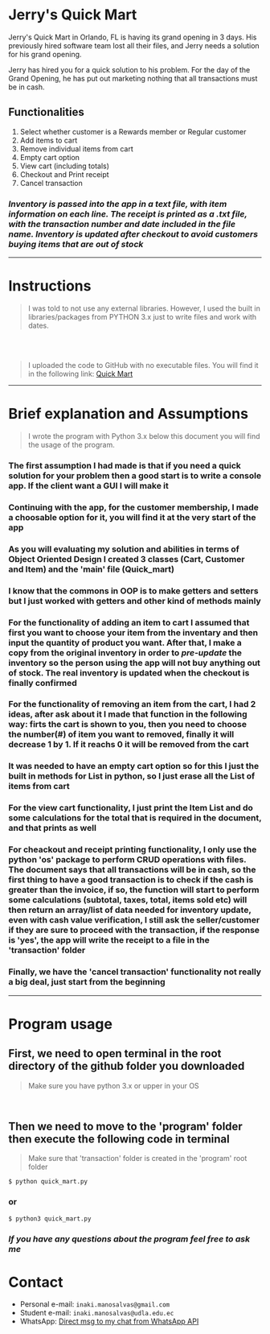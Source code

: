 # Jerry's Quick Mart

Jerry's Quick Mart in Orlando, FL is having its grand opening in 3 days. His previously hired software team lost all their files, and Jerry needs a solution for his grand opening.

Jerry has hired you for a quick solution to his problem. For the day of the Grand Opening, he has put out marketing nothing that all transactions must be in cash.

## Functionalities

1. Select whether customer is a Rewards member or Regular customer
2. Add items to cart
3. Remove individual items from cart
4. Empty cart option
5. View cart (including totals)
6. Checkout and Print receipt
7. Cancel transaction
  
### *Inventory is passed into the app in a text file, with item information on each line. The receipt is printed as a .txt file, with the transaction number and date included in the file name. Inventory is updated after checkout to avoid customers buying items that are out of stock*

---

# Instructions

> I was told to not use any external libraries. However, I used the built in libraries/packages from PYTHON 3.x just to write files and work with dates.

</br>
</br>

> I uploaded the code to GitHub with no executable files. You will find it in the following link: [Quick Mart](https://github.com/Xperiment626/quick-mart-deftconsulting)

---

# Brief explanation and Assumptions

> I wrote the program with Python 3.x below this document you will find the usage of the program.

### The first assumption I had made is that if you need a quick solution for your problem then a good start is to write a console app. If the client want a GUI I will make it

### Continuing with the app, for the customer membership, I made a choosable option for it, you will find it at the very start of the app

### As you will evaluating my solution and abilities in terms of Object Oriented Design I created 3 classes (Cart, Customer and Item) and the 'main' file (Quick_mart)

### I know that the commons in OOP is to make getters and setters but I just worked with getters and other kind of methods mainly

### For the functionality of adding an item to cart I assumed that first you want to choose your item from the inventary and then input the quantity of product you want. After that, I make a copy from the original inventory in order to ***pre-update*** the inventory so the person using the app will not buy anything out of stock. The real inventory is updated when the checkout is finally confirmed

### For the functionality of removing an item from the cart, I had 2 ideas, after ask about it I made that function in the following way: firts the cart is shown to you, then you need to choose the number(#) of item you want to removed, finally it will decrease 1 by 1. If it reachs 0 it will be removed from the cart

### It was needed to have an empty cart option so for this I just the built in methods for List in python, so I just erase all the List of items from cart

### For the view cart functionality, I just print the Item List and do some calculations for the total that is required in the document, and that prints as well

### For cheackout and receipt printing functionality, I only use the python 'os' package to perform CRUD operations with files. The document says that all transactions will be in cash, so the first thing to have a good transaction is to check if the cash is greater than the invoice, if so, the function will start to perform some calculations (subtotal, taxes, total, items sold etc) will then return an array/list of data needed for inventory update, even with cash value verification, I still ask the seller/customer if they are sure to proceed with the transaction, if the response is 'yes', the app will write the receipt to a file in the 'transaction' folder

### Finally, we have the 'cancel transaction' functionality not really a big deal, just start from the beginning

---

# Program usage

## First, we need to open terminal in the root directory of the github folder you downloaded

> Make sure you have python 3.x or upper in your OS
</br>

## Then we need to move to the 'program' folder then execute the following code in terminal

> Make sure that 'transaction' folder is created in the 'program' root folder

    $ python quick_mart.py

### or

    $ python3 quick_mart.py

### *If you have any questions about the program feel free to ask me*

# Contact

* Personal e-mail: `inaki.manosalvas@gmail.com`
* Student e-mail: `inaki.manosalvas@udla.edu.ec`
* WhatsApp: [Direct msg to my chat from WhatsApp API](https://api.whatsapp.com/send/?phone=593989180423&text=Buen%20d%C3%ADa%20I%C3%B1aki,%20soy%20...&app_absent=0)